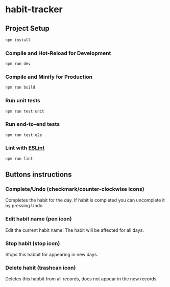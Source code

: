# habit-tracker

## Project Setup

```sh
npm install
```

### Compile and Hot-Reload for Development

```sh
npm run dev
```

### Compile and Minify for Production

```sh
npm run build
```

### Run unit tests

```sh
npm run test:unit
```

### Run end-to-end tests

```sh
npm run test:e2e
```

### Lint with [ESLint](https://eslint.org/)

```sh
npm run lint
```

## Buttons instructions

### Complete/Undo (checkmark/counter-clockwise icons)
Completes the habit for the day. If habit is completed you can uncomplete it by pressing Undo

### Edit habit name (pen icon)
Edit the current habit name. The habit will be affected for all days.

### Stop habit (stop icon)
Stops this habbit for appearing in new days.

### Delete habit (trashcan icon)
Deletes this habbit from all records, does not appear in the new records
